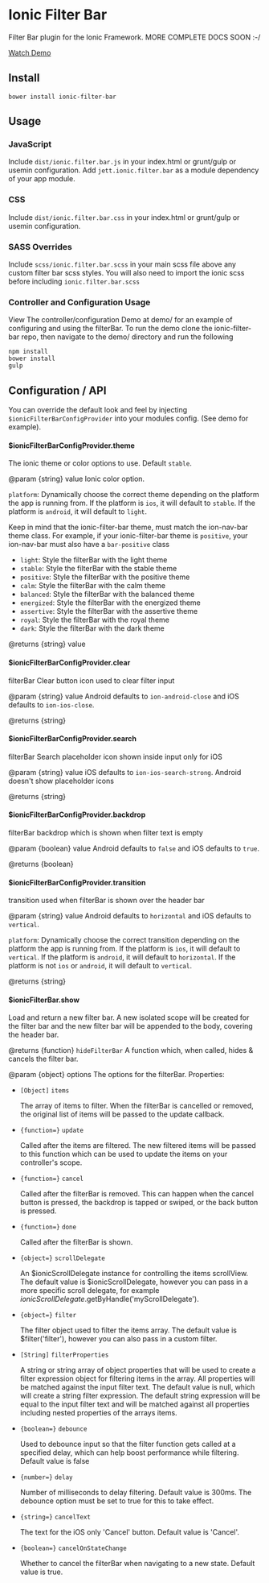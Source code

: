 Ionic Filter Bar
===================

Filter Bar plugin for the Ionic Framework.  MORE COMPLETE DOCS SOON :-/

[Watch Demo](http://makeagif.com/i/EZ-klS)

## Install

`bower install ionic-filter-bar`

## Usage

### JavaScript

Include `dist/ionic.filter.bar.js` in your index.html or grunt/gulp or usemin configuration.
Add `jett.ionic.filter.bar` as a module dependency of your app module.


### CSS

Include `dist/ionic.filter.bar.css` in your index.html or grunt/gulp or usemin configuration.


### SASS Overrides

Include `scss/ionic.filter.bar.scss` in your main scss file above any custom filter bar scss styles.  You will also
need to import the ionic scss before including `ionic.filter.bar.scss`

### Controller and Configuration Usage

View The controller/configuration Demo at demo/ for an example of configuring and using the filterBar.  To run the demo
clone the ionic-filter-bar repo, then navigate to the demo/ directory and run the following

    npm install
    bower install
    gulp

## Configuration / API

  You can override the default look and feel by injecting `$ionicFilterBarConfigProvider` into your modules config.
  (See demo for example).

#### $ionicFilterBarConfigProvider.theme

  The ionic theme or color options to use. Default `stable`.

  @param {string} value Ionic color option.

  `platform`: Dynamically choose the correct theme depending on the platform the app is running from. If the
  platform is `ios`, it will default to `stable`.  If the platform is `android`, it will default to `light`.

  Keep in mind that the ionic-filter-bar theme, must match the ion-nav-bar theme class.
  For example, if your ionic-filter-bar theme is `positive`, your ion-nav-bar must also have a `bar-positive` class

  - `light`: Style the filterBar with the light theme
  - `stable`: Style the filterBar with the stable theme
  - `positive`: Style the filterBar with the positive theme
  - `calm`: Style the filterBar with the calm theme
  - `balanced`: Style the filterBar with the balanced theme
  - `energized`: Style the filterBar with the energized theme
  - `assertive`: Style the filterBar with the assertive theme
  - `royal`: Style the filterBar with the royal theme
  - `dark`: Style the filterBar with the dark theme

  @returns {string} value


#### $ionicFilterBarConfigProvider.clear

  filterBar Clear button icon used to clear filter input

  @param {string} value Android defaults to `ion-android-close` and iOS defaults to `ion-ios-close`.

  @returns {string}


#### $ionicFilterBarConfigProvider.search

  filterBar Search placeholder icon shown inside input only for iOS

  @param {string} value iOS defaults to `ion-ios-search-strong`.  Android doesn't show placeholder icons

  @returns {string}


#### $ionicFilterBarConfigProvider.backdrop

  filterBar backdrop which is shown when filter text is empty

  @param {boolean} value Android defaults to `false` and iOS defaults to `true`.

  @returns {boolean}


#### $ionicFilterBarConfigProvider.transition

  transition used when filterBar is shown over the header bar

  @param {string} value Android defaults to `horizontal` and iOS defaults to `vertical`.

  `platform`: Dynamically choose the correct transition depending on the platform the app is running from.
  If the platform is `ios`, it will default to `vertical`.  If the platform is `android`, it will default
  to `horizontal`. If the platform is not `ios` or `android`, it will default to `vertical`.

  @returns {string}


#### $ionicFilterBar.show

  Load and return a new filter bar.  A new isolated scope will be created for the filter bar and the new filter bar
  will be appended to the body, covering the header bar.

  @returns {function} `hideFilterBar` A function which, when called, hides & cancels the filter bar.

  @param {object} options The options for the filterBar. Properties:

         
  - `[Object]` `items`

    The array of items to filter.  When the filterBar is cancelled or removed, the original list of items will
    be passed to the update callback.


  - `{function=}` `update`

    Called after the items are filtered.  The new filtered items will be passed to this function which can be used
    to update the items on your controller's scope.


  - `{function=}` `cancel`

    Called after the filterBar is removed.  This can happen when the cancel button is pressed, the backdrop is
    tapped or swiped, or the back button is pressed.


  - `{function=}` `done`

    Called after the filterBar is shown.


  - `{object=}` `scrollDelegate`

    An $ionicScrollDelegate instance for controlling the items scrollView.  The default value is $ionicScrollDelegate,
    however you can pass in a more specific scroll delegate, for example
    $ionicScrollDelegate.$getByHandle('myScrollDelegate').


  - `{object=}` `filter`

    The filter object used to filter the items array.  The default value is $filter('filter'), however you can also
    pass in a custom filter.


  - `[String]` `filterProperties`

    A string or string array of object properties that will be used to create a filter expression object for
    filtering items in the array.  All properties will be matched against the input filter text.  The default value
    is null, which will create a string filter expression.  The default string expression will be equal to the input
    filter text and will be matched against all properties including nested properties of the arrays items.


  - `{boolean=}` `debounce`

     Used to debounce input so that the filter function gets called at a specified delay, which can help boost
     performance while filtering.  Default value is false

  - `{number=}` `delay`

    Number of milliseconds to delay filtering.  Default value is 300ms.  The debounce option must be set to true
    for this to take effect.


  - `{string=}` `cancelText`

    The text for the iOS only 'Cancel' button.  Default value is 'Cancel'.


  - `{boolean=}` `cancelOnStateChange`

    Whether to cancel the filterBar when navigating to a new state.  Default value is true.




